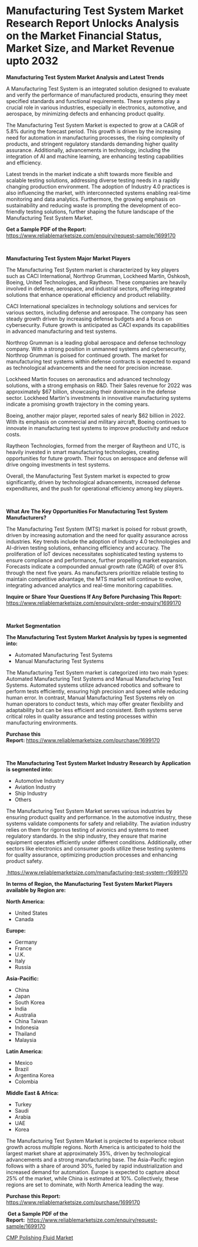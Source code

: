 <p><h1>Manufacturing Test System Market Research Report Unlocks Analysis on the Market Financial Status, Market Size, and Market Revenue upto 2032</h1></p><p><strong>Manufacturing Test System Market Analysis and Latest Trends</strong></p>
<p><p>A Manufacturing Test System is an integrated solution designed to evaluate and verify the performance of manufactured products, ensuring they meet specified standards and functional requirements. These systems play a crucial role in various industries, especially in electronics, automotive, and aerospace, by minimizing defects and enhancing product quality. </p><p>The Manufacturing Test System Market is expected to grow at a CAGR of 5.8% during the forecast period. This growth is driven by the increasing need for automation in manufacturing processes, the rising complexity of products, and stringent regulatory standards demanding higher quality assurance. Additionally, advancements in technology, including the integration of AI and machine learning, are enhancing testing capabilities and efficiency.</p><p>Latest trends in the market indicate a shift towards more flexible and scalable testing solutions, addressing diverse testing needs in a rapidly changing production environment. The adoption of Industry 4.0 practices is also influencing the market, with interconnected systems enabling real-time monitoring and data analytics. Furthermore, the growing emphasis on sustainability and reducing waste is prompting the development of eco-friendly testing solutions, further shaping the future landscape of the Manufacturing Test System Market.</p></p>
<p><strong>Get a Sample PDF of the Report:&nbsp;</strong> <a href="https://www.reliablemarketsize.com/enquiry/request-sample/1699170?utm_campaign=2445&utm_medium=2&utm_source=Github&utm_content=ia&utm_term=27032025&utm_id=manufacturing-test-system">https://www.reliablemarketsize.com/enquiry/request-sample/1699170</a></p>
<p>&nbsp;</p>
<p><strong>Manufacturing Test System Major Market Players</strong></p>
<p><p>The Manufacturing Test System market is characterized by key players such as CACI International, Northrop Grumman, Lockheed Martin, Oshkosh, Boeing, United Technologies, and Raytheon. These companies are heavily involved in defense, aerospace, and industrial sectors, offering integrated solutions that enhance operational efficiency and product reliability.</p><p>CACI International specializes in technology solutions and services for various sectors, including defense and aerospace. The company has seen steady growth driven by increasing defense budgets and a focus on cybersecurity. Future growth is anticipated as CACI expands its capabilities in advanced manufacturing and test systems.</p><p>Northrop Grumman is a leading global aerospace and defense technology company. With a strong position in unmanned systems and cybersecurity, Northrop Grumman is poised for continued growth. The market for manufacturing test systems within defense contracts is expected to expand as technological advancements and the need for precision increase.</p><p>Lockheed Martin focuses on aeronautics and advanced technology solutions, with a strong emphasis on R&D. Their Sales revenue for 2022 was approximately $67 billion, showcasing their dominance in the defense sector. Lockheed Martin's investments in innovative manufacturing systems indicate a promising growth trajectory in the coming years.</p><p>Boeing, another major player, reported sales of nearly $62 billion in 2022. With its emphasis on commercial and military aircraft, Boeing continues to innovate in manufacturing test systems to improve productivity and reduce costs. </p><p>Raytheon Technologies, formed from the merger of Raytheon and UTC, is heavily invested in smart manufacturing technologies, creating opportunities for future growth. Their focus on aerospace and defense will drive ongoing investments in test systems.</p><p>Overall, the Manufacturing Test System market is expected to grow significantly, driven by technological advancements, increased defense expenditures, and the push for operational efficiency among key players.</p></p>
<p>&nbsp;</p>
<p><strong>What Are The Key Opportunities For Manufacturing Test System Manufacturers?</strong></p>
<p><p>The Manufacturing Test System (MTS) market is poised for robust growth, driven by increasing automation and the need for quality assurance across industries. Key trends include the adoption of Industry 4.0 technologies and AI-driven testing solutions, enhancing efficiency and accuracy. The proliferation of IoT devices necessitates sophisticated testing systems to ensure compliance and performance, further propelling market expansion. Forecasts indicate a compounded annual growth rate (CAGR) of over 8% through the next five years. As manufacturers prioritize reliable testing to maintain competitive advantage, the MTS market will continue to evolve, integrating advanced analytics and real-time monitoring capabilities.</p></p>
<p><strong>Inquire or Share Your Questions If Any Before Purchasing This Report:</strong> <a href="https://www.reliablemarketsize.com/enquiry/pre-order-enquiry/1699170?utm_campaign=2445&utm_medium=2&utm_source=Github&utm_content=ia&utm_term=27032025&utm_id=manufacturing-test-system">https://www.reliablemarketsize.com/enquiry/pre-order-enquiry/1699170</a></p>
<p>&nbsp;</p>
<p><strong>Market Segmentation</strong></p>
<p><strong>The Manufacturing Test System Market Analysis by types is segmented into:</strong></p>
<p><ul><li>Automated Manufacturing Test Systems</li><li>Manual Manufacturing Test Systems</li></ul></p>
<p><p>The Manufacturing Test System market is categorized into two main types: Automated Manufacturing Test Systems and Manual Manufacturing Test Systems. Automated systems utilize advanced robotics and software to perform tests efficiently, ensuring high precision and speed while reducing human error. In contrast, Manual Manufacturing Test Systems rely on human operators to conduct tests, which may offer greater flexibility and adaptability but can be less efficient and consistent. Both systems serve critical roles in quality assurance and testing processes within manufacturing environments.</p></p>
<p><strong>Purchase this Report:&nbsp;</strong><a href="https://www.reliablemarketsize.com/purchase/1699170?utm_campaign=2445&utm_medium=2&utm_source=Github&utm_content=ia&utm_term=27032025&utm_id=manufacturing-test-system">https://www.reliablemarketsize.com/purchase/1699170</a></p>
<p>&nbsp;</p>
<p><strong>The Manufacturing Test System Market Industry Research by Application is segmented into:</strong></p>
<p><ul><li>Automotive Industry</li><li>Aviation Industry</li><li>Ship Industry</li><li>Others</li></ul></p>
<p><p>The Manufacturing Test System Market serves various industries by ensuring product quality and performance. In the automotive industry, these systems validate components for safety and reliability. The aviation industry relies on them for rigorous testing of avionics and systems to meet regulatory standards. In the ship industry, they ensure that marine equipment operates efficiently under different conditions. Additionally, other sectors like electronics and consumer goods utilize these testing systems for quality assurance, optimizing production processes and enhancing product safety.</p></p>
<p><a href="https://www.reliablemarketsize.com/manufacturing-test-system-r1699170?utm_campaign=2445&utm_medium=2&utm_source=Github&utm_content=ia&utm_term=27032025&utm_id=manufacturing-test-system">&nbsp;https://www.reliablemarketsize.com/manufacturing-test-system-r1699170</a></p>
<p><strong>In terms of Region, the Manufacturing Test System Market Players available by Region are:</strong></p>
<p>
    <p> <strong> North America: </strong>
        <ul>
            <li>United States</li>
            <li>Canada</li>
        </ul>
        </p> 
    <p> <strong> Europe: </strong>
        <ul>
            <li>Germany</li>
            <li>France</li>
            <li>U.K.</li>
            <li>Italy</li>
            <li>Russia</li>
        </ul>
        </p> 
    <p> <strong> Asia-Pacific: </strong>
        <ul>
            <li>China</li>
            <li>Japan</li>
            <li>South Korea</li>
            <li>India</li>
            <li>Australia</li>
            <li>China Taiwan</li>
            <li>Indonesia</li>
            <li>Thailand</li>
            <li>Malaysia</li>
        </ul>
        </p> 
    <p> <strong> Latin America: </strong>
        <ul>
            <li>Mexico</li>
            <li>Brazil</li>
            <li>Argentina Korea</li>
            <li>Colombia</li>
        </ul>
        </p> 
    <p> <strong> Middle East & Africa: </strong>
        <ul>
            <li>Turkey</li>
            <li>Saudi</li>
            <li>Arabia</li>
            <li>UAE</li>
            <li>Korea</li>
        </ul>
    </p>
    </p>
<p><p>The Manufacturing Test System Market is projected to experience robust growth across multiple regions. North America is anticipated to hold the largest market share at approximately 35%, driven by technological advancements and a strong manufacturing base. The Asia-Pacific region follows with a share of around 30%, fueled by rapid industrialization and increased demand for automation. Europe is expected to capture about 25% of the market, while China is estimated at 10%. Collectively, these regions are set to dominate, with North America leading the way.</p></p>
<p><strong>Purchase this Report: </strong><a href="https://www.reliablemarketsize.com/purchase/1699170?utm_campaign=2445&utm_medium=2&utm_source=Github&utm_content=ia&utm_term=27032025&utm_id=manufacturing-test-system">https://www.reliablemarketsize.com/purchase/1699170</a></p>
<p>&nbsp;<strong>Get a Sample PDF of the Report:&nbsp;&nbsp;</strong><a href="https://www.reliablemarketsize.com/enquiry/request-sample/1699170?utm_campaign=2445&utm_medium=2&utm_source=Github&utm_content=ia&utm_term=27032025&utm_id=manufacturing-test-system">https://www.reliablemarketsize.com/enquiry/request-sample/1699170</a></p>
<p><strong></strong></p>
<p><p><a href="https://github.com/mahnoor2003/Market-Research-Report-List-7/blob/main/cmp-polishing-fluid-market.md?utm_campaign=2445&utm_medium=2&utm_source=Github&utm_content=ia&utm_term=27032025&utm_id=manufacturing-test-system">CMP Polishing Fluid Market</a></p></p>